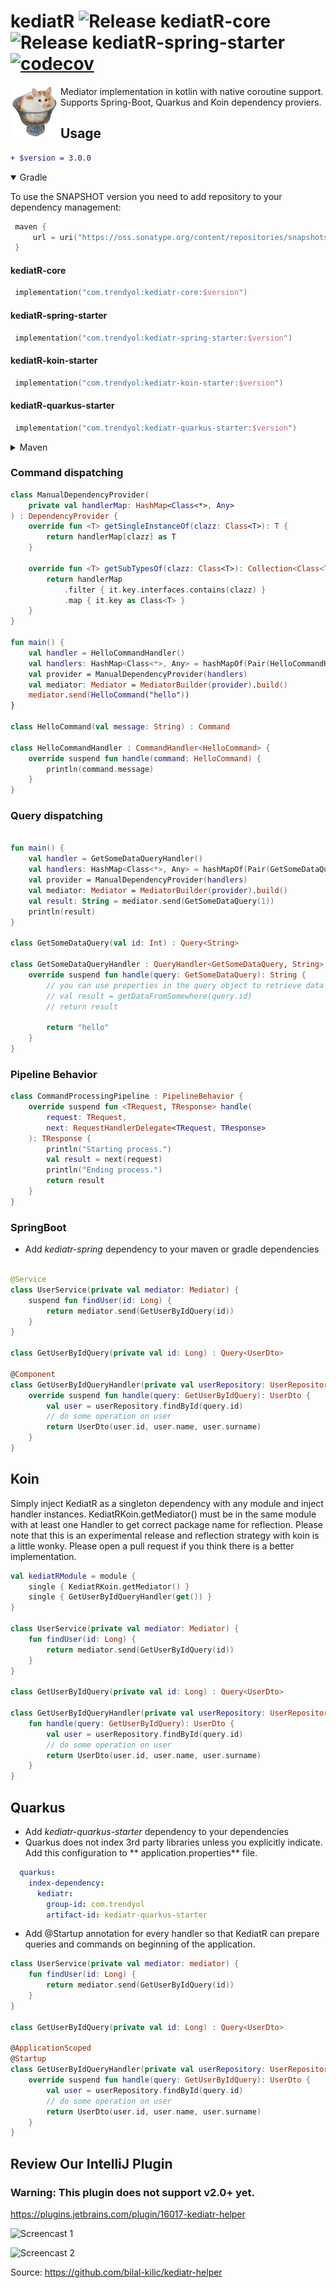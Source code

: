 # kediatR ![Release kediatR-core](https://github.com/Trendyol/kediatR/workflows/Release%20kediatR-core/badge.svg?branch=master) ![Release kediatR-spring-starter](https://github.com/Trendyol/kediatR/workflows/Release%20kediatR-spring-starter/badge.svg?branch=master) [![codecov](https://codecov.io/gh/trendyol/kediatr/branch/v2.0/graph/badge.svg)](https://codecov.io/gh/trendyol/kediatr)

<img style="float: left" alt="Humus! The kediatr mascot" src="/humus.png" alt="drawing" width="80"/>

Mediator implementation in kotlin with native coroutine support. Supports Spring-Boot, Quarkus and Koin dependency proviers.

## Usage

```diff
+ $version = 3.0.0
```

<details open>
<summary>Gradle</summary>

To use the SNAPSHOT version you need to add repository to your dependency management:

```kotlin
 maven {
     url = uri("https://oss.sonatype.org/content/repositories/snapshots")
 }
```

#### kediatR-core

```kotlin
 implementation("com.trendyol:kediatr-core:$version")
```

#### kediatR-spring-starter

```kotlin
 implementation("com.trendyol:kediatr-spring-starter:$version")
```

#### kediatR-koin-starter

```kotlin
 implementation("com.trendyol:kediatr-koin-starter:$version")
```

#### kediatR-quarkus-starter

```kotlin
 implementation("com.trendyol:kediatr-quarkus-starter:$version")
```

</details>

<details>
<summary>Maven</summary>

To use the SNAPSHOT version you need to add repository to your dependency management:

```xml
<profiles>
  <profile>
     <id>allow-snapshots</id>
        <activation><activeByDefault>true</activeByDefault></activation>
     <repositories>
       <repository>
         <id>snapshots-repo</id>
         <url>https://oss.sonatype.org/content/repositories/snapshots</url>
         <releases><enabled>false</enabled></releases>
         <snapshots><enabled>true</enabled></snapshots>
       </repository>
     </repositories>
   </profile>
</profiles>
```

**kediatR-core**

```xml
<dependency>
  <groupId>com.trendyol</groupId>
  <artifactId>kediatr-core</artifactId>
  <version>$version</version>
</dependency>
```

**kediatR-spring-starter**

```xml
<dependency>
  <groupId>com.trendyol</groupId>
  <artifactId>kediatr-spring-starter</artifactId>
  <version>$version</version>
</dependency>
```

**kediatR-koin-starter**

```xml
<dependency>
  <groupId>com.trendyol</groupId>
  <artifactId>kediatr-koin-starter</artifactId>
  <version>$version</version>
</dependency>
```

**kediatR**-quarkus-starter

```xml
<dependency>
  <groupId>com.trendyol</groupId>
  <artifactId>kediatr-quarkus-starter</artifactId>
  <version>$version</version>
</dependency>
```

</details>

### Command dispatching

```kotlin
class ManualDependencyProvider(
    private val handlerMap: HashMap<Class<*>, Any>
) : DependencyProvider {
    override fun <T> getSingleInstanceOf(clazz: Class<T>): T {
        return handlerMap[clazz] as T
    }

    override fun <T> getSubTypesOf(clazz: Class<T>): Collection<Class<T>> {
        return handlerMap
            .filter { it.key.interfaces.contains(clazz) }
            .map { it.key as Class<T> }
    }
}

fun main() {
    val handler = HelloCommandHandler()
    val handlers: HashMap<Class<*>, Any> = hashMapOf(Pair(HelloCommandHandler::class.java, handler))
    val provider = ManualDependencyProvider(handlers)
    val mediator: Mediator = MediatorBuilder(provider).build()
    mediator.send(HelloCommand("hello"))
}

class HelloCommand(val message: String) : Command

class HelloCommandHandler : CommandHandler<HelloCommand> {
    override suspend fun handle(command: HelloCommand) {
        println(command.message)
    }
}

```

### Query dispatching

```kotlin

fun main() {
    val handler = GetSomeDataQueryHandler()
    val handlers: HashMap<Class<*>, Any> = hashMapOf(Pair(GetSomeDataQuery::class.java, handler))
    val provider = ManualDependencyProvider(handlers)
    val mediator: Mediator = MediatorBuilder(provider).build()
    val result: String = mediator.send(GetSomeDataQuery(1))
    println(result)
}

class GetSomeDataQuery(val id: Int) : Query<String>

class GetSomeDataQueryHandler : QueryHandler<GetSomeDataQuery, String> {
    override suspend fun handle(query: GetSomeDataQuery): String {
        // you can use properties in the query object to retrieve data from somewhere
        // val result = getDataFromSomewhere(query.id)
        // return result

        return "hello"
    }
}
```

### Pipeline Behavior

```kotlin
class CommandProcessingPipeline : PipelineBehavior {
    override suspend fun <TRequest, TResponse> handle(
        request: TRequest,
        next: RequestHandlerDelegate<TRequest, TResponse>
    ): TResponse {
        println("Starting process.")
        val result = next(request)
        println("Ending process.")
        return result
    }
}
```

### SpringBoot

* Add _kediatr-spring_ dependency to your maven or gradle dependencies

```kotlin

@Service
class UserService(private val mediator: Mediator) {
    suspend fun findUser(id: Long) {
        return mediator.send(GetUserByIdQuery(id))
    }
}

class GetUserByIdQuery(private val id: Long) : Query<UserDto>

@Component
class GetUserByIdQueryHandler(private val userRepository: UserRepository): QueryHandler<GetUserByIdQuery, UserDto> {
    override suspend fun handle(query: GetUserByIdQuery): UserDto {
        val user = userRepository.findById(query.id)
        // do some operation on user
        return UserDto(user.id, user.name, user.surname)
    }
}
```

## Koin

Simply inject KediatR as a singleton dependency with any module and inject handler instances.
KediatRKoin.getMediator() must be in the same module with at least one Handler to get correct package name for
reflection.
Please note that this is an experimental release and reflection strategy with koin is a little wonky. Please open a pull
request if you think there is a better implementation.

```kotlin
val kediatRModule = module {
    single { KediatRKoin.getMediator() }
    single { GetUserByIdQueryHandler(get()) }
}

class UserService(private val mediator: Mediator) {
    fun findUser(id: Long) {
        return mediator.send(GetUserByIdQuery(id))
    }
}

class GetUserByIdQuery(private val id: Long) : Query<UserDto>

class GetUserByIdQueryHandler(private val userRepository: UserRepository) : QueryHandler<GetUserByIdQuery, UserDto> {
    fun handle(query: GetUserByIdQuery): UserDto {
        val user = userRepository.findById(query.id)
        // do some operation on user
        return UserDto(user.id, user.name, user.surname)
    }
}

```

## Quarkus

* Add _kediatr-quarkus-starter_ dependency to your dependencies
* Quarkus does not index 3rd party libraries unless you explicitly indicate. Add this configuration to **
  application.properties** file.

```yaml
  quarkus:
    index-dependency:
      kediatr:
        group-id: com.trendyol
        artifact-id: kediatr-quarkus-starter
 ```

* Add @Startup annotation for every handler so that KediatR can prepare queries and commands on beginning of the
  application.

```kotlin
class UserService(private val mediator: mediator) {
    fun findUser(id: Long) {
        return mediator.send(GetUserByIdQuery(id))
    }
}

class GetUserByIdQuery(private val id: Long) : Query<UserDto>

@ApplicationScoped
@Startup
class GetUserByIdQueryHandler(private val userRepository: UserRepository) : QueryHandler<GetUserByIdQuery, UserDto> {
    override suspend fun handle(query: GetUserByIdQuery): UserDto {
        val user = userRepository.findById(query.id)
        // do some operation on user
        return UserDto(user.id, user.name, user.surname)
    }
}

```

## Review Our IntelliJ Plugin

### Warning: This plugin does not support v2.0+ yet.

<https://plugins.jetbrains.com/plugin/16017-kediatr-helper>

![Screencast 1](https://plugins.jetbrains.com/files/16017/screenshot_cf56bd23-3de8-41fe-814a-64f69ae0a7c4)

![Screencast 2](https://plugins.jetbrains.com/files/16017/screenshot_c3a51b67-807c-46a1-a44c-91b6f0963aea)

Source: <https://github.com/bilal-kilic/kediatr-helper>
